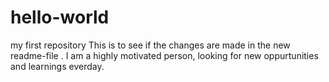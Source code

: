 # hello-world
my first repository
This is to see if the changes are made in the new readme-file .
I am a highly motivated person, looking for new oppurtunities and learnings everday.
